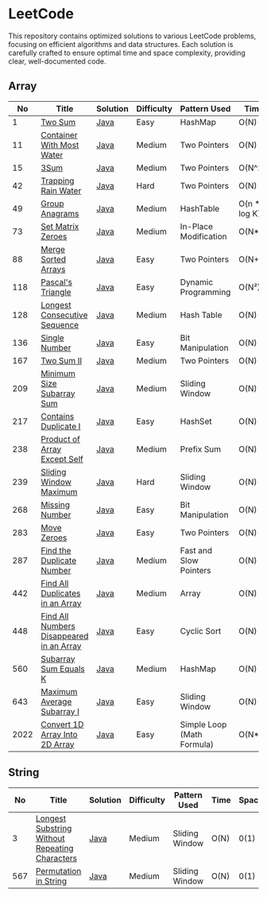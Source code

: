 # LeetCode

This repository contains optimized solutions to various LeetCode problems, focusing on efficient algorithms and data structures. Each solution is carefully crafted to ensure optimal time and space complexity, providing clear, well-documented code.

## Array

| No | Title | Solution | Difficulty | Pattern Used | Time | Space |
|---| ----- | -------- | ---------- | -------------- | ----- | ----- |
| 1 | [Two Sum](https://leetcode.com/problems//two-sum/) | [Java](arrays\TwoSum.java) | Easy | HashMap | O(N) | 0(1) |
| 11 | [Container With Most Water](https://leetcode.com/problems/container-with-most-water/) | [Java](arrays\MaxArea.java) | Medium | Two Pointers | O(N) | 0(1) |
| 15 | [3Sum](https://leetcode.com/problems/3sum/) | [Java](arrays\ThreeSum.java) | Medium | Two Pointers | O(N^2) | 0(N) |
| 42 | [Trapping Rain Water](https://leetcode.com/problems/trapping-rain-water/) | [Java](arrays\Trap.java) | Hard | Two Pointers | O(N) | 0(1) |
| 49 | [Group Anagrams](https://leetcode.com/problems/group-anagrams/) | [Java](arrays\GroupAnagrams.java) | Medium | HashTable | O(n * K log K) | O(n * k) |
| 73 | [Set Matrix Zeroes](https://leetcode.com/problems/set-matrix-zeroes/) | [Java](arrays\SetZeros.java) | Medium | In-Place Modification | O(N*M) | 0(1) |
| 88 | [Merge Sorted Arrays](https://leetcode.com/problems/merge-sorted-array/) | [Java](arrays\Merge.java) | Easy | Two Pointers | O(N+M) | 0(1) |
| 118 | [Pascal's Triangle](https://leetcode.com/problems/pascals-triangle/) | [Java](arrays/PascalTriangle.java) | Easy | Dynamic Programming | O(N²) | O(N²) |
| 128 | [Longest Consecutive Sequence](https://leetcode.com/problems/longest-consecutive-sequence/) | [Java](arrays/LongestConsecutive.java) | Medium | Hash Table | O(N) | O(N) |
| 136 | [Single Number](https://leetcode.com/problems/single-number/) | [Java](arrays/SingleNumber.java) | Easy | Bit Manipulation | O(N) | O(1) |
| 167 | [Two Sum II](https://leetcode.com/problems/two-sum-ii-input-array-is-sorted/) | [Java](arrays/TwoSumII.java) | Medium | Two Pointers |  O(N) | 0(1) |
| 209 | [Minimum Size Subarray Sum](https://leetcode.com/problems/minimum-size-subarray-sum/) | [Java](arrays/MinimumSizeSubarraySum.java) | Medium | Sliding Window | O(N) | 0(1) |
| 217 | [Contains Duplicate I](https://leetcode.com/problems/contains-duplicate/) | [Java](arrays/ContainsDuplicate.java) | Easy | HashSet | O(N) | 0(N) |
| 238 | [Product of Array Except Self](https://leetcode.com/problems/product-of-array-except-self/) | [Java](arrays/ProductExceptSelf.java) | Medium | Prefix Sum | O(N) | 0(N) |
| 239 | [Sliding Window Maximum](https://leetcode.com/problems/sliding-window-maximum/) | [Java](arrays/MaxSlidingWindow.java) | Hard | Sliding Window | O(N) | 0(N) |
| 268 | [Missing Number](https://leetcode.com/problems/missing-number/) | [Java](arrays/MissingNumber.java) | Easy | Bit Manipulation | O(N) | 0(1) |
| 283 | [Move Zeroes](https://leetcode.com/problems/move-zeroes/) | [Java](arrays/MoveZeroes.java) | Easy | Two Pointers | O(N) | 0(1) |
| 287 | [Find the Duplicate Number](https://leetcode.com/problems/find-the-duplicate-number/) | [Java](arrays/FindDuplicate.java) | Medium | Fast and Slow Pointers | O(N) | 0(1) |
| 442 | [Find All Duplicates in an Array](https://leetcode.com/problems/find-all-duplicates-in-an-array/) | [Java](arrays/FindDuplicates.java) | Medium | Array | O(N) | 0(1) |
| 448 | [Find All Numbers Disappeared in an Array](https://leetcode.com/problems/find-all-numbers-disappeared-in-an-array/) | [Java](arrays/FindDisappearedNumbers.java) | Easy | Cyclic Sort | O(N) | 0(1) |
| 560 | [Subarray Sum Equals K](https://leetcode.com/problems/subarray-sum-equals-k/) | [Java](arrays/SubarraySum.java) | Medium | HashMap | O(N) | 0(N) |
| 643 | [Maximum Average Subarray I](https://leetcode.com/problems/maximum-average-subarray-i/) | [Java](arrays/MaximumAverageSubarrayI.java) | Easy | Sliding Window | O(N) | 0(1) |
| 2022 | [Convert 1D Array Into 2D Array](https://leetcode.com/problems/convert-1d-array-into-2d-array/) | [Java](arrays/Construct2DArray.java) | Easy | Simple Loop (Math Formula) | O(N*M) | 0(N*M) |

## String

| No | Title | Solution | Difficulty | Pattern Used | Time | Space |
|---| ----- | -------- | ---------- | -------------- | ----- | ----- |
| 3 | [Longest Substring Without Repeating Characters](https://leetcode.com/problems/longest-substring-without-repeating-characters/) | [Java](strings\LengthOfLongestSubstring.java) | Medium | Sliding Window | O(N) | 0(1) |
| 567 | [Permutation in String](https://leetcode.com/problems/permutation-in-string/) | [Java](strings\CheckInclusion.java) | Medium | Sliding Window | O(N) | 0(1) |
